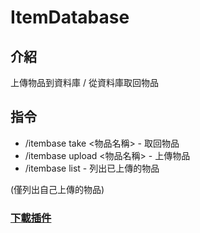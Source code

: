 # ItemDatabase

## 介紹
上傳物品到資料庫 / 從資料庫取回物品

## 指令

- /itembase take <物品名稱> - 取回物品
- /itembase upload <物品名稱> - 上傳物品
- /itembase list - 列出已上傳的物品

(僅列出自己上傳的物品)

### [下載插件](https://destyy.com/wXnw59)
